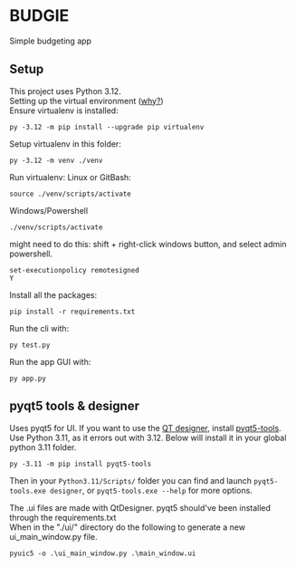 # BUDGIE

Simple budgeting app

## Setup

This project uses Python 3.12.  
Setting up the virtual environment ([why?](https://realpython.com/python-virtual-environments-a-primer/#why-do-you-need-virtual-environments))  
Ensure virtualenv is installed:

```
py -3.12 -m pip install --upgrade pip virtualenv
```

Setup virtualenv in this folder:

```
py -3.12 -m venv ./venv
```

Run virtualenv:
Linux or GitBash:

```
source ./venv/scripts/activate
```

Windows/Powershell

```
./venv/scripts/activate
```

might need to do this: shift + right-click windows button, and select admin powershell.  
```
set-executionpolicy remotesigned
Y
```

Install all the packages:

```
pip install -r requirements.txt
```

Run the cli with:
```
py test.py
```

Run the app GUI with:
```
py app.py
```

## pyqt5 tools & designer

Uses pyqt5 for UI. If you want to use the [QT designer](https://realpython.com/qt-designer-python/), install [pyqt5-tools](https://pypi.org/project/pyqt5-tools/).
Use Python 3.11, as it errors out with 3.12. Below will install it in your global python 3.11 folder.

```
py -3.11 -m pip install pyqt5-tools
```

Then in your `Python3.11/Scripts/` folder you can find and launch `pyqt5-tools.exe designer`, or `pyqt5-tools.exe --help` for more options.

The .ui files are made with QtDesigner. pyqt5 should've been installed through the requirements.txt  
When in the "./ui/" directory do the following to generate a new ui_main_window.py file.
```
pyuic5 -o .\ui_main_window.py .\main_window.ui
```
